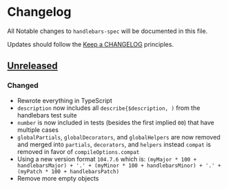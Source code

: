 # Changelog

All Notable changes to `handlebars-spec` will be documented in this file.

Updates should follow the [Keep a CHANGELOG](http://keepachangelog.com/) principles.

## [Unreleased]

### Changed
- Rewrote everything in TypeScript
- `description` now includes all `describe{$description, )` from the handlebars test suite
- `number` is now included in tests (besides the first implied `00`) that have multiple cases
- `globalPartials`, `globalDecorators`, and `globalHelpers` are now removed and merged into
  `partials`, `decorators`, and `helpers` instead
  `compat` is removed in favor of `compileOptions.compat`
- Using a new version format `104.7.6` which is: `(myMajor * 100 + handlebarsMajor) + '.' + (myMinor * 100 + handlebarsMinor) + '.' + (myPatch * 100 + handlebarsPatch)`
- Remove more empty objects

[Unreleased]: https://github.com/jbboehr/handlebars.c/compare/v4.0.5-p1...HEAD
